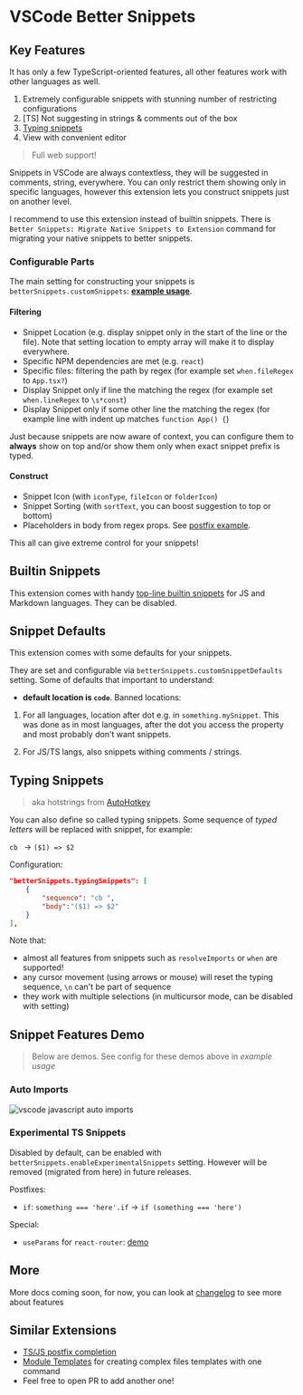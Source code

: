 # VSCode Better Snippets

## Key Features

It has only a few TypeScript-oriented features, all other features work with other languages as well.

1. Extremely configurable snippets with stunning number of restricting configurations
2. [TS] Not suggesting in strings & comments out of the box
3. [Typing snippets](#typing-snippets)
4. View with convenient editor

> Full web support!

Snippets in VSCode are always contextless, they will be suggested in comments, string, everywhere. You can only restrict them showing only in specific languages, however this extension lets you construct snippets just on another level.

I recommend to use this extension instead of builtin snippets. There is `Better Snippets: Migrate Native Snippets to Extension` command for migrating your native snippets to better snippets.

### Configurable Parts

The main setting for constructing your snippets is `betterSnippets.customSnippets`: **[example usage](./test/snippets.jsonc)**.

#### Filtering

- Snippet Location (e.g. display snippet only in the start of the line or the file). Note that setting location to empty array will make it to display everywhere.
- Specific NPM dependencies are met (e.g. `react`)
- Specific files: filtering the path by regex (for example set `when.fileRegex` to `App.tsx?`)
- Display Snippet only if line the matching the regex (for example set `when.lineRegex` to `\s*const`)
- Display Snippet only if some other line the matching the regex (for example line with indent up matches `function App() {`)

Just because snippets are now aware of context, you can configure them to **always** show on top and/or show them only when exact snippet prefix is typed.

#### Construct

- Snippet Icon (with `iconType`, `fileIcon` or `folderIcon`)
- Snippet Sorting (with `sortText`, you can boost suggestion to top or bottom)
- Placeholders in body from regex props. See [postfix example](test/examples/postfixes.jsonc).

This all can give extreme control for your snippets!

## Builtin Snippets

This extension comes with handy [top-line builtin snippets](src/builtinSnippets.ts) for JS and Markdown languages. They can be disabled.

## Snippet Defaults

This extension comes with some defaults for your snippets.

They are set and configurable via `betterSnippets.customSnippetDefaults` setting.
Some of defaults that important to understand:

- **default location is `code`**. Banned locations:

1. For all languages, location after dot e.g. in `something.mySnippet`.
This was done as in most languages, after the dot you access the property and most probably don't want snippets.

1. For JS/TS langs, also snippets withing comments / strings.

## Typing Snippets

> aka hotstrings from [AutoHotkey](https://www.autohotkey.com/)

You can also define so called typing snippets. Some sequence of *typed letters* will be replaced with snippet, for example:

`cb ` -> `($1) => $2`

Configuration:

```json
"betterSnippets.typingSnippets": [
    {
        "sequence": "cb ",
        "body":"($1) => $2"
    }
],
```

Note that:

- almost all features from snippets such as `resolveImports` or `when` are supported!
- any cursor movement (using arrows or mouse) will reset the typing sequence, `\n` can't be part of sequence
- they work with multiple selections (in multicursor mode, can be disabled with setting)

## Snippet Features Demo

> Below are demos. See config for these demos above in *example usage*

### Auto Imports

![vscode javascript auto imports](https://user-images.githubusercontent.com/46503702/188254222-64fbf138-de7c-49a0-8237-cf62bf678c57.gif)

### Experimental TS Snippets

Disabled by default, can be enabled with `betterSnippets.enableExperimentalSnippets` setting.
However will be removed (migrated from here) in future releases.

Postfixes:

- `if`: `something === 'here'.if` -> `if (something === 'here')`

Special:

- `useParams` for `react-router`: [demo](https://twitter.com/i/status/1482817282145492993)

## More

More docs coming soon, for now, you can look at [changelog](https://github.com/zardoy/vscode-better-snippets/releases) to see more about features

## Similar Extensions

- [TS/JS postfix completion](https://marketplace.visualstudio.com/items?itemName=ipatalas.vscode-postfix-ts)
- [Module Templates](https://marketplace.visualstudio.com/items?itemName=asbjornh.vscode-module-templates) for creating complex files templates with one command
- Feel free to open PR to add another one!
